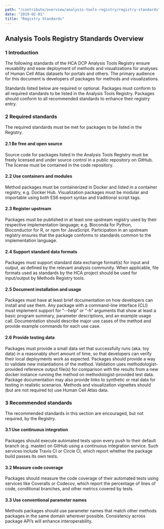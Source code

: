 ```yaml
---
path: "/contribute/overview/analysis-tools-registry/registry-standards"
date: "2019-02-01"
title: "Registry Standards"
---
```


## Analysis Tools Registry Standards Overview

### 1 Introduction
The following standards of the HCA DCP Analysis Tools Registry ensure reusability and ease deployment of methods and visualizations for analyses of Human Cell Atlas datasets for portals and others.  The primary audience for this document is developers of packages for methods and visualizations.

Standards listed below are required or optional.  Packages must conform to all required standards to be listed in the Analysis Tools Registry.  Packages should conform to all recommended standards to enhance their registry entry.

### 2 Required standards
The required standards must be met for packages to be listed in the Registry.

#### 2.1 Be free and open source
Source code for packages listed in the Analysis Tools Registry must be freely licensed and under source control in a public repository on GitHub.  The license must be contained in the code repository.

#### 2.2 Use containers and modules
Method packages must be containerized in Docker and listed in a container registry, e.g. Docker Hub.  Visualization packages must be modular and importable using both ES6 export syntax and traditional script tags.

#### 2.3 Register upstream
Packages must be published in at least one upstream registry used by their respective implementation language; e.g. Bioconda for Python, Bioconductor  for R, or npm for JavaScript. Participation in an upstream registry ensures that the package conforms to standards common to the implementation language.

#### 2.4 Support standard data formats
Packages must support standard data exchange format(s) for input and output, as defined by the relevant analysis community. When applicable, file formats used as standards by the HCA project should be used for input/output by Methods Registry tools.

#### 2.5 Document installation and usage
Packages must have at least brief documentation on how developers can install and use them.  Any package with a command-line interface (CLI) must implement support for “--help” or “-h” arguments that show at least a basic program summary, parameter descriptions, and an example usage call. Documentation should describe major use cases of the method and provide example commands for each use case.

#### 2.6 Provide testing data
Packages must provide a small data set that successfully runs (aka. toy data) in a reasonably short amount of time, so that developers can verify their local deployments work as expected. Packages should provide a way to validate new instantiations of the method. Validation uses methodologist-provided reference output file(s) for comparison with the results from a new docker instance running the method on methodologist-provided test data. Package documentation may also provide links to synthetic or real data for testing in realistic scenarios.  Methods and visualization vignettes should (but are not required to) use Human Cell Atlas data.

### 3 Recommended standards
The recommended standards in this section are encouraged, but not required, by the Registry.

#### 3.1 Use continuous integration
Packages should execute automated tests upon every push to their default branch (e.g. master) on GitHub using a continuous integration service.  Such services include Travis CI or Circle CI, which report whether the package build passes its own tests.

#### 3.2 Measure code coverage
Packages should measure the code coverage of their automated tests using services like Coveralls or Codecov, which report the percentage of lines of code, conditional branches, and other metrics covered by tests.

#### 3.3 Use conventional parameter names
Methods packages should use parameter names that match other methods packages in the same domain wherever possible.  Consistency across package API’s will enhance interoperability.
